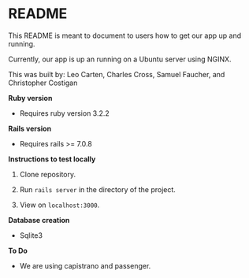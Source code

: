 # README

This README is meant to document to users how to get our app up and running.

Currently, our app is up an running on a Ubuntu server using NGINX. 

This was built by: Leo Carten, Charles Cross, Samuel Faucher, and Christopher Costigan

**Ruby version**

* Requires ruby version 3.2.2

**Rails version**

* Requires rails >= 7.0.8

**Instructions to test locally**

1. Clone repository.

2. Run `rails server` in the directory of the project.

3. View on `localhost:3000`.

**Database creation**

* Sqlite3

**To Do**

* We are using capistrano and passenger.